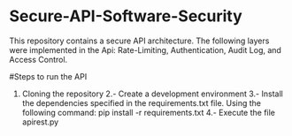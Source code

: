 # Secure-API-Software-Security
This repository contains a secure API architecture. The following layers were implemented in the Api: Rate-Limiting, Authentication, Audit Log, and Access Control.

#Steps to run the API
1. Cloning the repository
2.- Create a development environment
3.- Install the dependencies specified in the requirements.txt file. Using the following command:
pip install -r requirements.txt
4.- Execute the file apirest.py


